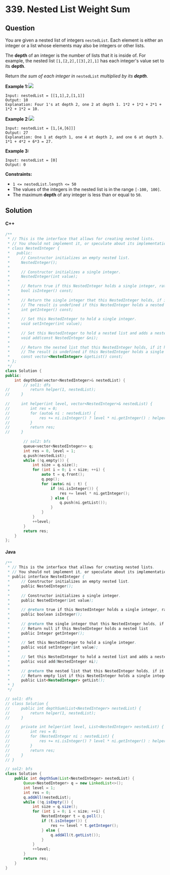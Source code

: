 # 339. Nested List Weight Sum

## Question

You are given a nested list of integers `nestedList`. Each element is either an integer or a list whose elements may also be integers or other lists.

The **depth** of an integer is the number of lists that it is inside of. For example, the nested list `[1,[2,2],[[3],2],1]` has each integer's value set to its **depth**.

Return _the sum of each integer in_ `nestedList` _multiplied by its **depth**_.

**Example 1:**![](https://assets.leetcode.com/uploads/2021/01/14/nestedlistweightsumex1.png)

```
Input: nestedList = [[1,1],2,[1,1]]
Output: 10
Explanation: Four 1's at depth 2, one 2 at depth 1. 1*2 + 1*2 + 2*1 + 1*2 + 1*2 = 10.
```

**Example 2:**![](https://assets.leetcode.com/uploads/2021/01/14/nestedlistweightsumex2.png)

```
Input: nestedList = [1,[4,[6]]]
Output: 27
Explanation: One 1 at depth 1, one 4 at depth 2, and one 6 at depth 3. 1*1 + 4*2 + 6*3 = 27.
```

**Example 3:**

```
Input: nestedList = [0]
Output: 0
```

**Constraints:**

* `1 <= nestedList.length <= 50`
* The values of the integers in the nested list is in the range `[-100, 100]`.
* The maximum **depth** of any integer is less than or equal to `50`.

## Solution

#### C++

```cpp
/**
 * // This is the interface that allows for creating nested lists.
 * // You should not implement it, or speculate about its implementation
 * class NestedInteger {
 *   public:
 *     // Constructor initializes an empty nested list.
 *     NestedInteger();
 *
 *     // Constructor initializes a single integer.
 *     NestedInteger(int value);
 *
 *     // Return true if this NestedInteger holds a single integer, rather than a nested list.
 *     bool isInteger() const;
 *
 *     // Return the single integer that this NestedInteger holds, if it holds a single integer
 *     // The result is undefined if this NestedInteger holds a nested list
 *     int getInteger() const;
 *
 *     // Set this NestedInteger to hold a single integer.
 *     void setInteger(int value);
 *
 *     // Set this NestedInteger to hold a nested list and adds a nested integer to it.
 *     void add(const NestedInteger &ni);
 *
 *     // Return the nested list that this NestedInteger holds, if it holds a nested list
 *     // The result is undefined if this NestedInteger holds a single integer
 *     const vector<NestedInteger> &getList() const;
 * };
 */
class Solution {
public:
    int depthSum(vector<NestedInteger>& nestedList) {
        // sol1: dfs
//         return helper(1, nestedList);
//     }
    
//     int helper(int level, vector<NestedInteger>& nestedList) {
//         int res = 0;
//         for (auto& ni : nestedList) {
//             res += ni.isInteger() ? level * ni.getInteger() : helper(level + 1, ni.getList());
//         }
//         return res;
//     }
        
        // sol2: bfs
        queue<vector<NestedInteger>> q;
        int res = 0, level = 1;
        q.push(nestedList);
        while (!q.empty()) {
            int size = q.size();
            for (int i = 0; i < size; ++i) {
                auto t = q.front();
                q.pop();
                for (auto& ni : t) {
                    if (ni.isInteger()) {
                        res += level * ni.getInteger();
                    } else {
                        q.push(ni.getList());
                    }
                }
            }
            ++level;
        }
        return res;
    }
};
```

#### Java

```java
/**
 * // This is the interface that allows for creating nested lists.
 * // You should not implement it, or speculate about its implementation
 * public interface NestedInteger {
 *     // Constructor initializes an empty nested list.
 *     public NestedInteger();
 *
 *     // Constructor initializes a single integer.
 *     public NestedInteger(int value);
 *
 *     // @return true if this NestedInteger holds a single integer, rather than a nested list.
 *     public boolean isInteger();
 *
 *     // @return the single integer that this NestedInteger holds, if it holds a single integer
 *     // Return null if this NestedInteger holds a nested list
 *     public Integer getInteger();
 *
 *     // Set this NestedInteger to hold a single integer.
 *     public void setInteger(int value);
 *
 *     // Set this NestedInteger to hold a nested list and adds a nested integer to it.
 *     public void add(NestedInteger ni);
 *
 *     // @return the nested list that this NestedInteger holds, if it holds a nested list
 *     // Return empty list if this NestedInteger holds a single integer
 *     public List<NestedInteger> getList();
 * }
 */

// sol1: dfs
// class Solution {
//     public int depthSum(List<NestedInteger> nestedList) {
//         return helper(1, nestedList);
//     }

//     private int helper(int level, List<NestedInteger> nestedList) {
//         int res = 0;
//         for (NestedInteger ni : nestedList) {
//             res += ni.isInteger() ? level * ni.getInteger() : helper(level + 1, ni.getList());
//         }
//         return res;
//     }
// }

// sol2: bfs
class Solution {
    public int depthSum(List<NestedInteger> nestedList) {
        Queue<NestedInteger> q = new LinkedList<>();
        int level = 1;
        int res = 0;
        q.addAll(nestedList);
        while (!q.isEmpty()) {
            int size = q.size();
            for (int i = 0; i < size; ++i) {
                NestedInteger t = q.poll();
                if (t.isInteger()) {
                    res += level * t.getInteger();
                } else {
                    q.addAll(t.getList());
                }
            }
            ++level;
        }
        return res;
    }
}
```
